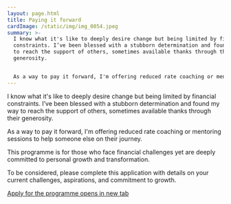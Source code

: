 ```yaml
---
layout: page.html
title: Paying it forward
cardImage: /static/img/img_0054.jpeg
summary: >-
  I know what it's like to deeply desire change but being limited by financial
  constraints. I’ve been blessed with a stubborn determination and found my way
  to reach the support of others, sometimes available thanks through their
  generosity. 


  As a way to pay it forward, I'm offering reduced rate coaching or mentoring sessions to help someone else on their journey.
---
```

I know what it's like to deeply desire change but being limited by financial constraints. I’ve been blessed with a stubborn determination and found my way to reach the support of others, sometimes available thanks through their generosity. 

As a way to pay it forward, I'm offering reduced rate coaching or mentoring sessions to help someone else on their journey.

This programme is for those who face financial challenges yet are deeply committed to personal growth and transformation.

To be considered, please complete this application with details on your current challenges, aspirations, and commitment to growth.

<a href="<https://docs.google.com/forms/d/e/1FAIpQLSdx71PoRmZ4WMGHAjoHBjKlFuL-8q97cH7qlyvW7dYaXjNKNg/viewform>" class="btn" target="_blank" rel="noopener noreferrer">Apply for the programme <span class="sr-only">opens in new tab</span></a>
